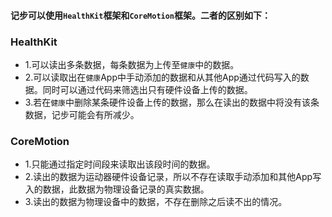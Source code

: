 #### 记步可以使用`HealthKit`框架和`CoreMotion`框架。二者的区别如下：

### HealthKit
* 1.可以读出多条数据，每条数据为上传至`健康`中的数据。
* 2.可以读取出在`健康`App中手动添加的数据和从其他App通过代码写入的数据。同时可以通过代码来筛选出只有硬件设备上传的数据。
* 3.若在`健康`中删除某条硬件设备上传的数据，那么在读出的数据中将没有该条数据，记步可能会有所减少。

### CoreMotion
* 1.只能通过指定时间段来读取出该段时间的数据。
* 2.读出的数据为运动器硬件设备记录，所以不存在读取手动添加和其他App写入的数据，此数据为物理设备记录的真实数据。
* 3.读出的数据为物理设备中的数据，不存在删除之后读不出的情况。
